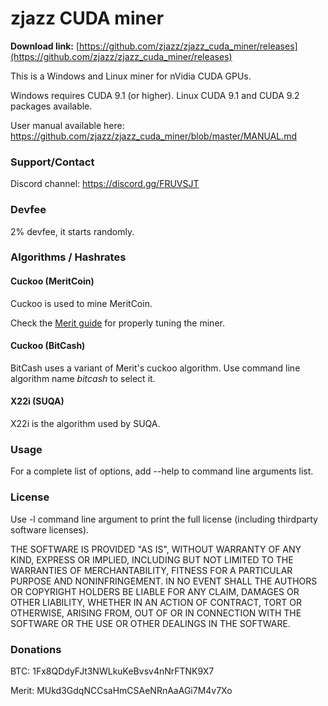 # zjazz CUDA miner #

**Download link:** [https://github.com/zjazz/zjazz_cuda_miner/releases](https://github.com/zjazz/zjazz_cuda_miner/releases)

This is a Windows and Linux miner for nVidia CUDA GPUs.

Windows requires CUDA 9.1 (or higher). Linux CUDA 9.1 and CUDA 9.2 packages available.

User manual available here: https://github.com/zjazz/zjazz_cuda_miner/blob/master/MANUAL.md

### Support/Contact ###

Discord channel: https://discord.gg/FRUVSJT

### Devfee ###

2% devfee, it starts randomly.

### Algorithms / Hashrates ###

#### Cuckoo (MeritCoin) ###

Cuckoo is used to mine MeritCoin.

Check the [Merit guide](https://github.com/zjazz/zjazz_cuda_miner/blob/master/MERIT.md) for properly tuning the miner.

#### Cuckoo (BitCash)

BitCash uses a variant of Merit's cuckoo algorithm. Use command line algorithm name *bitcash* to select it.

#### X22i (SUQA)

X22i is the algorithm used by SUQA.

### Usage ###

For a complete list of options, add --help to command line arguments list.

### License ###

Use -l command line argument to print the full license (including thirdparty software licenses).

THE SOFTWARE IS PROVIDED "AS IS", WITHOUT WARRANTY OF ANY KIND,
EXPRESS OR IMPLIED, INCLUDING BUT NOT LIMITED TO THE WARRANTIES OF
MERCHANTABILITY, FITNESS FOR A PARTICULAR PURPOSE AND NONINFRINGEMENT.
IN NO EVENT SHALL THE AUTHORS OR COPYRIGHT HOLDERS BE LIABLE FOR ANY
CLAIM, DAMAGES OR OTHER LIABILITY, WHETHER IN AN ACTION OF CONTRACT,
TORT OR OTHERWISE, ARISING FROM, OUT OF OR IN CONNECTION WITH THE
SOFTWARE OR THE USE OR OTHER DEALINGS IN THE SOFTWARE.

### Donations ###

BTC: 1Fx8QDdyFJt3NWLkuKeBvsv4nNrFTNK9X7

Merit: MUkd3GdqNCCsaHmCSAeNRnAaAGi7M4v7Xo

